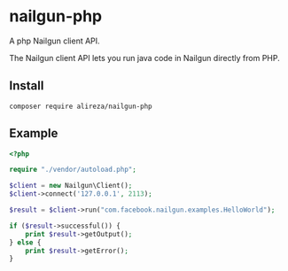 # nailgun-php

A php Nailgun client API.

The Nailgun client API lets you run java code in Nailgun directly from PHP.


## Install

```
composer require alireza/nailgun-php
```

## Example

```php
<?php

require "./vendor/autoload.php";

$client = new Nailgun\Client();
$client->connect('127.0.0.1', 2113);

$result = $client->run("com.facebook.nailgun.examples.HelloWorld");

if ($result->successful()) {
    print $result->getOutput();
} else {
    print $result->getError();
}
```
